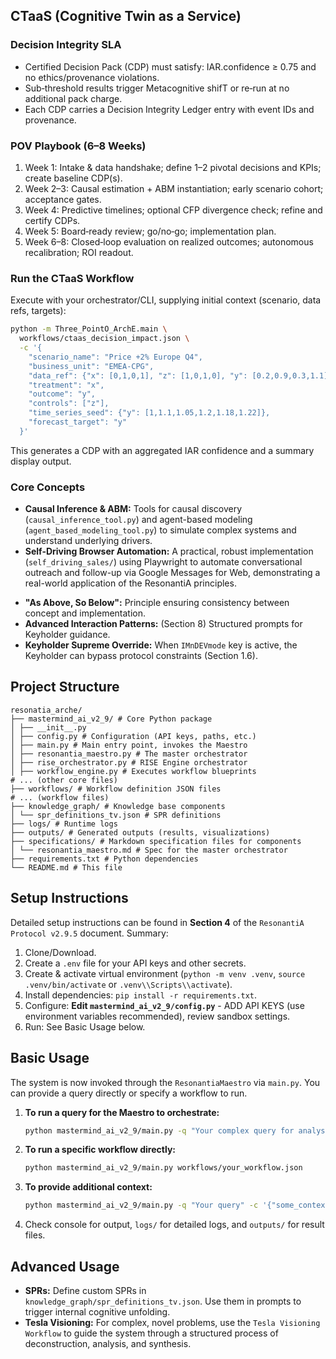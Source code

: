 ## CTaaS (Cognitive Twin as a Service)

### Decision Integrity SLA
- Certified Decision Pack (CDP) must satisfy: IAR.confidence ≥ 0.75 and no ethics/provenance violations.
- Sub‑threshold results trigger Metacognitive shifT or re‑run at no additional pack charge.
- Each CDP carries a Decision Integrity Ledger entry with event IDs and provenance.

### POV Playbook (6–8 Weeks)
1. Week 1: Intake & data handshake; define 1–2 pivotal decisions and KPIs; create baseline CDP(s).
2. Week 2–3: Causal estimation + ABM instantiation; early scenario cohort; acceptance gates.
3. Week 4: Predictive timelines; optional CFP divergence check; refine and certify CDPs.
4. Week 5: Board‑ready review; go/no‑go; implementation plan.
5. Week 6–8: Closed‑loop evaluation on realized outcomes; autonomous recalibration; ROI readout.

### Run the CTaaS Workflow
Execute with your orchestrator/CLI, supplying initial context (scenario, data refs, targets):

```bash
python -m Three_PointO_ArchE.main \
  workflows/ctaas_decision_impact.json \
  -c '{
    "scenario_name": "Price +2% Europe Q4",
    "business_unit": "EMEA-CPG",
    "data_ref": {"x": [0,1,0,1], "z": [1,0,1,0], "y": [0.2,0.9,0.3,1.1]},
    "treatment": "x",
    "outcome": "y",
    "controls": ["z"],
    "time_series_seed": {"y": [1,1.1,1.05,1.2,1.18,1.22]},
    "forecast_target": "y"
  }'
```

This generates a CDP with an aggregated IAR confidence and a summary display output.

### Core Concepts
- **Causal Inference & ABM:** Tools for causal discovery (`causal_inference_tool.py`) and agent-based modeling (`agent_based_modeling_tool.py`) to simulate complex systems and understand underlying drivers.
- **Self-Driving Browser Automation:** A practical, robust implementation (`self_driving_sales/`) using Playwright to automate conversational outreach and follow-up via Google Messages for Web, demonstrating a real-world application of the ResonantiA principles.
*   **"As Above, So Below":** Principle ensuring consistency between concept and implementation.
*   **Advanced Interaction Patterns:** (Section 8) Structured prompts for Keyholder guidance.
*   **Keyholder Supreme Override:** When `IMnDEVmode` key is active, the Keyholder can bypass protocol constraints (Section 1.6).

## Project Structure

```
resonatia_arche/
├── mastermind_ai_v2_9/ # Core Python package
│ ├── __init__.py
│ ├── config.py # Configuration (API keys, paths, etc.)
│ ├── main.py # Main entry point, invokes the Maestro
│ ├── resonantia_maestro.py # The master orchestrator
│ ├── rise_orchestrator.py # RISE Engine orchestrator
│ ├── workflow_engine.py # Executes workflow blueprints
# ... (other core files)
├── workflows/ # Workflow definition JSON files
# ... (workflow files)
├── knowledge_graph/ # Knowledge base components
│ └── spr_definitions_tv.json # SPR definitions
├── logs/ # Runtime logs
├── outputs/ # Generated outputs (results, visualizations)
├── specifications/ # Markdown specification files for components
│ └── resonantia_maestro.md # Spec for the master orchestrator
├── requirements.txt # Python dependencies
└── README.md # This file
```

## Setup Instructions

Detailed setup instructions can be found in **Section 4** of the `ResonantiA Protocol v2.9.5` document. Summary:
1.  Clone/Download.
2.  Create a `.env` file for your API keys and other secrets.
3.  Create & activate virtual environment (`python -m venv .venv`, `source .venv/bin/activate` or `.venv\\Scripts\\activate`).
4.  Install dependencies: `pip install -r requirements.txt`.
5.  Configure: **Edit `mastermind_ai_v2_9/config.py`** - ADD API KEYS (use environment variables recommended), review sandbox settings.
6.  Run: See Basic Usage below.

## Basic Usage

The system is now invoked through the `ResonantiaMaestro` via `main.py`. You can provide a query directly or specify a workflow to run.

1.  **To run a query for the Maestro to orchestrate:**
    ```bash
    python mastermind_ai_v2_9/main.py -q "Your complex query for analysis or design here"
    ```
2.  **To run a specific workflow directly:**
    ```bash
    python mastermind_ai_v2_9/main.py workflows/your_workflow.json
    ```
3.  **To provide additional context:**
    ```bash
    python mastermind_ai_v2_9/main.py -q "Your query" -c '{"some_context_key": "some_value"}'
    ```
4.  Check console for output, `logs/` for detailed logs, and `outputs/` for result files.

## Advanced Usage

*   **SPRs:** Define custom SPRs in `knowledge_graph/spr_definitions_tv.json`. Use them in prompts to trigger internal cognitive unfolding.
*   **Tesla Visioning:** For complex, novel problems, use the `Tesla Visioning Workflow` to guide the system through a structured process of deconstruction, analysis, and synthesis.



